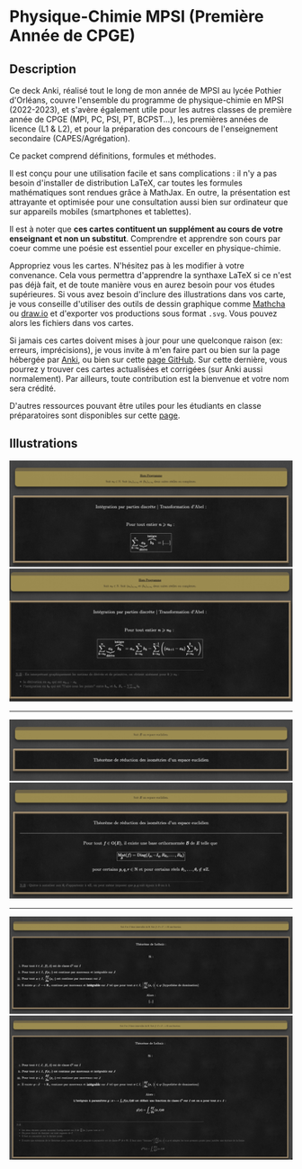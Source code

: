 # Physique-Chimie MPSI (Première Année de CPGE)

## Description

Ce deck Anki, réalisé tout le long de mon année de MPSI au lycée Pothier d'Orléans, couvre l'ensemble du programme de physique-chimie en MPSI (2022-2023), et s'avère également utile pour les autres classes de première année de CPGE (MPI, PC, PSI, PT, BCPST...), les premières années de licence (L1 & L2), et pour la préparation des concours de l'enseignement secondaire (CAPES/Agrégation).

Ce packet comprend définitions, formules et méthodes.

Il est conçu pour une utilisation facile et sans complications : il n'y a pas besoin d'installer de distribution LaTeX, car toutes les formules mathématiques sont rendues grâce à MathJax. En outre, la présentation est attrayante et optimisée pour une consultation aussi bien sur ordinateur que sur appareils mobiles (smartphones et tablettes).

Il est à noter que **ces cartes contituent un supplément au cours de votre enseignant et non un substitut**. Comprendre et apprendre son cours par coeur comme une poésie est essentiel pour exceller en physique-chimie.

Appropriez vous les cartes. N'hésitez pas à les modifier à votre convenance. Cela vous permettra d'apprendre la synthaxe LaTeX si ce n'est pas déjà fait, et de toute manière vous en aurez besoin pour vos études supérieures.
Si vous avez besoin d'inclure des illustrations dans vos carte, je vous conseille d'utiliser des outils de dessin graphique comme [Mathcha](https://www.mathcha.io/) ou [draw.io](draw.io) et d'exporter vos productions sous format `.svg`. Vous pouvez alors les fichiers dans vos cartes.

Si jamais ces cartes doivent mises à jour pour une quelconque raison (ex: erreurs, imprécisions), je vous invite à m'en faire part ou bien sur la page hébergée par [Anki](https://ankiweb.net/shared/decks), ou bien sur cette [page GitHub](https://github.com/ValentinRonsseray/physiquechimie_anki). Sur cette dernière, vous pourrez y trouver ces cartes actualisées et corrigées (sur Anki aussi normalement). Par ailleurs, toute contribution est la bienvenue et votre nom sera crédité.

D'autres ressources pouvant être utiles pour les étudiants en classe préparatoires sont disponibles sur cette [page](https://github.com/ValentinRonsseray/RessourcesUtilesMathsPhysiquePrepaLicense).

## Illustrations

![](https://github.com/ValentinRonsseray/maths_anki_mp/blob/main/image/abel-masque.jpg?raw=true)
![enter image description here](https://github.com/ValentinRonsseray/maths_anki_mp/blob/main/image/abel.jpg?raw=true)

---
![enter image description here](https://github.com/ValentinRonsseray/maths_anki_mp/blob/main/image/reduc.jpg?raw=true)
![enter image description here](https://github.com/ValentinRonsseray/maths_anki_mp/blob/main/image/reduc-pas-masque.jpg?raw=true)

---
![enter image description here](https://github.com/ValentinRonsseray/maths_anki_mp/blob/main/image/leibniz-masque.jpg?raw=true)
![enter image description here](https://github.com/ValentinRonsseray/maths_anki_mp/blob/main/image/leibniz.jpg?raw=true)
